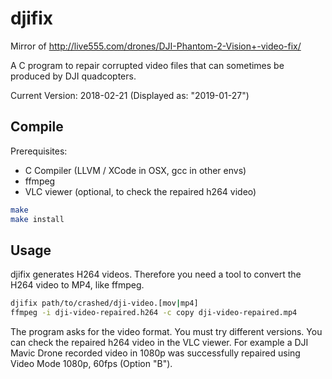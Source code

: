 # djifix

Mirror of http://live555.com/drones/DJI-Phantom-2-Vision+-video-fix/

A C program to repair corrupted video files that can sometimes be produced by DJI quadcopters.

Current Version: 2018-02-21 (Displayed as: "2019-01-27")
  
## Compile

Prerequisites:
* C Compiler (LLVM / XCode in OSX, gcc in other envs)
* ffmpeg
* VLC viewer (optional, to check the repaired h264 video)

```bash
make
make install
```

## Usage
djifix generates H264 videos. Therefore you need a tool to convert the H264 video to MP4, like ffmpeg.

```bash
djifix path/to/crashed/dji-video.[mov|mp4]
ffmpeg -i dji-video-repaired.h264 -c copy dji-video-repaired.mp4
```

The program asks for the video format. You must try different versions. You can check the repaired h264 video in the VLC viewer. 
For example a DJI Mavic Drone recorded video in 1080p was successfully repaired using Video Mode 1080p, 60fps (Option "B").
